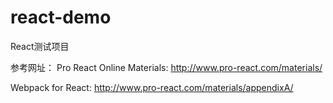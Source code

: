 # react-demo
React测试项目

参考网址：
Pro React Online Materials:
http://www.pro-react.com/materials/

Webpack for React:
http://www.pro-react.com/materials/appendixA/

